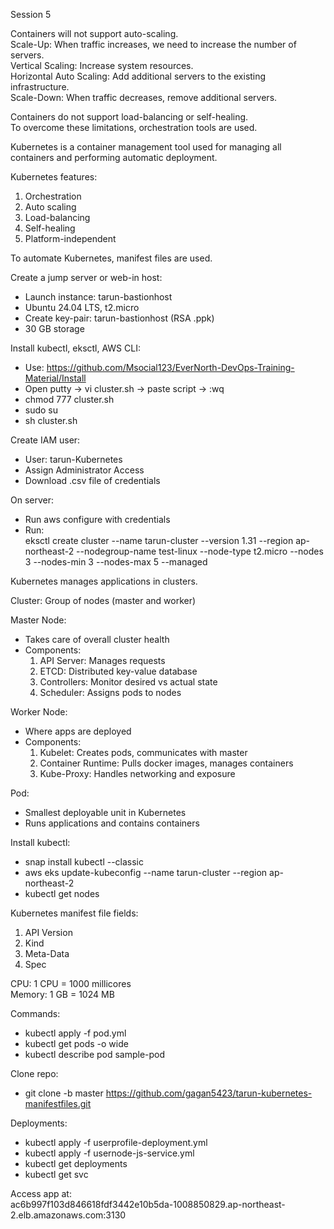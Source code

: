 Session 5

Containers will not support auto-scaling.  
Scale-Up: When traffic increases, we need to increase the number of servers.  
Vertical Scaling: Increase system resources.  
Horizontal Auto Scaling: Add additional servers to the existing infrastructure.  
Scale-Down: When traffic decreases, remove additional servers.

Containers do not support load-balancing or self-healing.  
To overcome these limitations, orchestration tools are used.

Kubernetes is a container management tool used for managing all containers and performing automatic deployment.

Kubernetes features:  
1. Orchestration  
2. Auto scaling  
3. Load-balancing  
4. Self-healing  
5. Platform-independent

To automate Kubernetes, manifest files are used.

Create a jump server or web-in host:  
- Launch instance: tarun-bastionhost  
- Ubuntu 24.04 LTS, t2.micro  
- Create key-pair: tarun-bastionhost (RSA .ppk)  
- 30 GB storage

Install kubectl, eksctl, AWS CLI:  
- Use: https://github.com/Msocial123/EverNorth-DevOps-Training-Material/Install  
- Open putty -> vi cluster.sh -> paste script -> :wq  
- chmod 777 cluster.sh  
- sudo su  
- sh cluster.sh

Create IAM user:  
- User: tarun-Kubernetes  
- Assign Administrator Access  
- Download .csv file of credentials  

On server:  
- Run aws configure with credentials  
- Run:  
  eksctl create cluster --name tarun-cluster --version 1.31 --region ap-northeast-2 --nodegroup-name test-linux --node-type t2.micro --nodes 3 --nodes-min 3 --nodes-max 5 --managed

Kubernetes manages applications in clusters.

Cluster: Group of nodes (master and worker)

Master Node:  
- Takes care of overall cluster health  
- Components:  
  1. API Server: Manages requests  
  2. ETCD: Distributed key-value database  
  3. Controllers: Monitor desired vs actual state  
  4. Scheduler: Assigns pods to nodes  

Worker Node:  
- Where apps are deployed  
- Components:  
  1. Kubelet: Creates pods, communicates with master  
  2. Container Runtime: Pulls docker images, manages containers  
  3. Kube-Proxy: Handles networking and exposure

Pod:  
- Smallest deployable unit in Kubernetes  
- Runs applications and contains containers  

Install kubectl:  
- snap install kubectl --classic  
- aws eks update-kubeconfig --name tarun-cluster --region ap-northeast-2  
- kubectl get nodes

Kubernetes manifest file fields:  
1. API Version  
2. Kind  
3. Meta-Data  
4. Spec

CPU: 1 CPU = 1000 millicores  
Memory: 1 GB = 1024 MB

Commands:  
- kubectl apply -f pod.yml  
- kubectl get pods -o wide  
- kubectl describe pod sample-pod

Clone repo:  
- git clone -b master https://github.com/gagan5423/tarun-kubernetes-manifestfiles.git

Deployments:  
- kubectl apply -f userprofile-deployment.yml  
- kubectl apply -f usernode-js-service.yml  
- kubectl get deployments  
- kubectl get svc

Access app at:  
ac6b997f103d846618fdf3442e10b5da-1008850829.ap-northeast-2.elb.amazonaws.com:3130